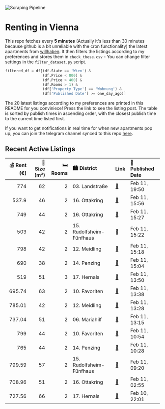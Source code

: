 ![Scraping Pipeline](https://github.com/AthomsG/renting-in-vienna/actions/workflows/run_pipeline.yml/badge.svg)


# Renting in Vienna

This repo fetches every **5 minutes** (Actually it's less than 30 minutes because github is a bit unreliable with the cron functionality) the latest apartments from [willhaben](https://www.willhaben.at/).
It then filters the listings according to my preferences and stores them in `check_these.csv` - You can change filter settings in the `filter_dataset.py` script.

```python
filtered_df = df[(df.State == 'Wien') & 
                 (df.Price < 800) &
                 (df.Price > 400) &
                 (df.Rooms > 1) &
                 (df['Property Type'] == 'Wohnung') &
                 (df['Published Date'] >= one_day_ago)]
```

The 20 latest listings according to my preferences are printed in this README for you conviniece! Press the link to see the listing post.
The table is sorted by publish times in ascending order, with the closest publish time to the current time listed first.

If you want to get notifications in real time for when new apartments pop up, you can join the telegram channel synced to this repo [here](https://t.me/+1HPAYOf5BSsyNTlk).

## Recent Active Listings

|   💰 Rent (€) |   📏 Size (m²) |   🛏️ Rooms | 🏙️ District              | Link                                                                                                                                                                                                       | 📅 Published Date   |
|-------------:|--------------:|-----------:|:-------------------------|:-----------------------------------------------------------------------------------------------------------------------------------------------------------------------------------------------------------|:-------------------|
|       774    |            62 |          2 | 03. Landstraße           | [🔗](https://www.willhaben.at/iad/immobilien/d/mietwohnungen/wien/wien-1030-landstra%C3%9Fe/sehr-sch%C3%B6n-aufgeteilte-2-zimmer-wohnung-1245265926/)                                                       | Feb 11, 19:50      |
|       537.9  |            46 |          2 | 16. Ottakring            | [🔗](https://www.willhaben.at/iad/immobilien/d/mietwohnungen/wien/wien-1160-ottakring/unbefristete-altbauwohnung-n%C3%A4he-yppenplatz-1097866149/)                                                          | Feb 11, 15:56      |
|       749    |            44 |          2 | 16. Ottakring            | [🔗](https://www.willhaben.at/iad/immobilien/d/mietwohnungen/wien/wien-1160-ottakring/perfekt-angelegte-2-zimmer-wohnung-hell-und-freundlich-150m-zur-u3-sackgasse-1269416129/)                             | Feb 11, 15:27      |
|       503    |            42 |          2 | 15. Rudolfsheim-Fünfhaus | [🔗](https://www.willhaben.at/iad/immobilien/d/mietwohnungen/wien/wien-1150-rudolfsheim-f%C3%BCnfhaus/2-zimmer-wohnung-in-1150-wien---ruhige-lage-gute-anbindung-884447390/)                                | Feb 11, 15:22      |
|       798    |            42 |          2 | 12. Meidling             | [🔗](https://www.willhaben.at/iad/immobilien/d/mietwohnungen/wien/wien-1120-meidling/sch%C3%B6ne-kleine-2-zimmer-neubauwohnung%21-topzustand%21-1753880696/)                                                | Feb 11, 15:18      |
|       690    |            38 |          2 | 14. Penzing              | [🔗](https://www.willhaben.at/iad/immobilien/d/mietwohnungen/wien/wien-1140-penzing/ruhige-charmante-2-zimmer-wohnung-sofort-beziehbar%21%21-1455656455/)                                                   | Feb 11, 15:04      |
|       519    |            51 |          3 | 17. Hernals              | [🔗](https://www.willhaben.at/iad/immobilien/d/mietwohnungen/wien/wien-1170-hernals/hofseitiger-altbau-nahe-yppenmarkt-1729590772/)                                                                         | Feb 11, 13:50      |
|       695.74 |            63 |          2 | 10. Favoriten            | [🔗](https://www.willhaben.at/iad/immobilien/d/mietwohnungen/wien/wien-1100-favoriten/sch%C3%B6ne-2-zimmerwohnung-in-der-angeligasse-%21-1824043074/)                                                       | Feb 11, 13:38      |
|       785.01 |            42 |          2 | 12. Meidling             | [🔗](https://www.willhaben.at/iad/immobilien/d/mietwohnungen/wien/wien-1120-meidling/wundervolle-2-zimmer-wohnung-in-toller-lage---einbauk%C3%BCche-inklusive---ab-01.05.2025-verf%C3%BCgbar%21-878246672/) | Feb 11, 13:28      |
|       737.04 |            51 |          2 | 06. Mariahilf            | [🔗](https://www.willhaben.at/iad/immobilien/d/mietwohnungen/wien/wien-1060-mariahilf/gem%C3%BCtliche-2-zimmer-wohnung-1525346288/)                                                                         | Feb 11, 13:15      |
|       799    |            44 |          2 | 10. Favoriten            | [🔗](https://www.willhaben.at/iad/immobilien/d/mietwohnungen/wien/wien-1100-favoriten/2-zimmer-neubauwohnung-inkl.-komplettk%C3%BCche-loggia-und-kellerabteil-/-hs17-a-16-1693967151/)                      | Feb 11, 10:54      |
|       765    |            44 |          2 | 14. Penzing              | [🔗](https://www.willhaben.at/iad/immobilien/d/mietwohnungen/wien/wien-1140-penzing/helle-2-zimmer-dg--wohnung-%7C-n%C3%A4he-u4-braunschweiggasse-%7C-ab-sofort-1063133928/)                                | Feb 11, 10:28      |
|       799.59 |            57 |          2 | 15. Rudolfsheim-Fünfhaus | [🔗](https://www.willhaben.at/iad/immobilien/d/mietwohnungen/wien/wien-1150-rudolfsheim-f%C3%BCnfhaus/bezaubernde-2-zimmer-wohnung-nahe-sch%C3%B6nbrunn-mit-parkplatz-%28optional%29-1086519127/)           | Feb 11, 09:20      |
|       708.96 |            51 |          2 | 16. Ottakring            | [🔗](https://www.willhaben.at/iad/immobilien/d/mietwohnungen/wien/wien-1160-ottakring/top-sanierte-2-zimmer-wohnung-im-1.og.-835884494/)                                                                    | Feb 11, 02:55      |
|       727.56 |            66 |          2 | 17. Hernals              | [🔗](https://www.willhaben.at/iad/immobilien/d/mietwohnungen/wien/wien-1170-hernals/ruhige-2-zimmer-wohnung-provisionsfrei-unbefristet-1057479509/)                                                         | Feb 10, 22:01      |
